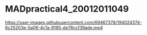 # MADpractical4_20012011049



https://user-images.githubusercontent.com/69467378/194024374-6c25203e-5a06-4c1a-9185-de78ccf39ade.mp4

